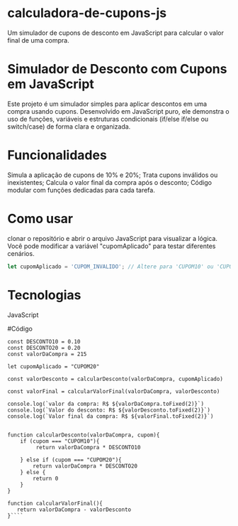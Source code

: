 # calculadora-de-cupons-js
Um simulador de cupons de desconto em JavaScript para calcular o valor final de uma compra.

# Simulador de Desconto com Cupons em JavaScript
Este projeto é um simulador simples para aplicar descontos em uma compra usando cupons. Desenvolvido em JavaScript puro, ele demonstra o uso de funções, variáveis e estruturas condicionais (if/else if/else ou switch/case) de forma clara e organizada.

# Funcionalidades
Simula a aplicação de cupons de 10% e 20%;
Trata cupons inválidos ou inexistentes;
Calcula o valor final da compra após o desconto;
Código modular com funções dedicadas para cada tarefa.

# Como usar
clonar o repositório e abrir o arquivo JavaScript para visualizar a lógica. Você pode modificar a variável "cupomAplicado" para testar diferentes cenários.
```javascript
let cupomAplicado = 'CUPOM_INVALIDO'; // Altere para 'CUPOM10' ou 'CUPOM20'
````
# Tecnologias
JavaScript

#Código
````
const DESCONTO10 = 0.10
const DESCONTO20 = 0.20
const valorDaCompra = 215

let cupomAplicado = "CUPOM20"

const valorDesconto = calcularDesconto(valorDaCompra, cupomAplicado)

const valorFinal = calcularValorFinal(valorDaCompra, valorDesconto)

console.log(`valor da compra: R$ ${valorDaCompra.toFixed(2)}`)
console.log(`Valor do desconto: R$ ${valorDesconto.toFixed(2)}`)
console.log(`Valor final da compra: R$ ${valorFinal.toFixed(2)}`)


function calcularDesconto(valorDaCompra, cupom){
    if (cupom === "CUPOM10"){
         return valorDaCompra * DESCONTO10
         
    } else if (cupom === "CUPOM20"){
        return valorDaCompra * DESCONTO20
    } else {
        return 0
    }
}

function calcularValorFinal(){
   return valorDaCompra - valorDesconto
}````
